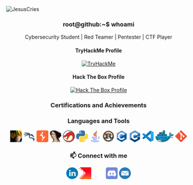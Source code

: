 <img src="https://readme-typing-svg.demolab.com?font=Fira+Code&size=50&pause=1000&color=00F72B&background=000000&center=true&vCenter=true&width=1000&height=100&lines=JesusCries" alt="JesusCries" />

<h3 align='center'> root@github:~$ whoami </h3>

<p align='center'>Cybersecurity Student | Red Teamer | Pentester | CTF Player</p>

<div align='center'>
<h4>TryHackMe Profile</h4>
<a title="TryHackMe Profile" href="https://tryhackme.com/p/JesusCries">
 <img src="https://tryhackme-badges.s3.amazonaws.com/JesusCries.png" alt="TryHackMe"></a>
<h4>Hack The Box Profile</h4>
<a title="Hack The Box Profile" href="https://www.hackthebox.eu/profile/684628">
<img src="http://www.hackthebox.com/badge/image/684628" alt="Hack The Box Profile"></a>

### Certifications and Achievements
<!-- 👨‍💻 Hacking and CTFs 🎮 Video games 💻Programming 🎧 Listening to music 📖 Reading books 📺 Anime? -->

### Languages and Tools
![Cobalt Strike](./icons/cobaltstrike.png "Cobalt Strike")
![Kali Linux](./icons/kalilinux.png "Kali Linux")
![BurpSuite](./icons/BurpSuite.png "BurpSuite")
![IDA](./icons/idapro.png "IDA")
![Ghidra](./icons/Ghidra.png "Ghidra")
![Python](./icons/python.png "Python")
![Java](./icons/java.png "Java")
![Rust](./icons/rust.png "Rust")
![C](./icons/c.png "C")
![C++](./icons/cpp.png "C++")
![VScode](./icons/vscode.png "VScode")
![Docker](./icons/docker.png "Docker")
![git](./icons/git.png "git")

### 📫 Connect with me
[![Linkedin](./icons/linkedin.png)](https://www.linkedin.com/in/wesleywong420/)
[![CTFtime](./icons/ctftime.png "CTFtime")](https://ctftime.org/user/140889)
[![Github](./icons/github.png "Github")](https://github.com/WesleyWong420)
[![Discord](./icons/discord.png "Discord")](http://discordapp.com/users/265481821142122517)
[![Email](./icons/mail.png "Email")](mailto:wesleywongkeehan@gmail.com)
</div>
